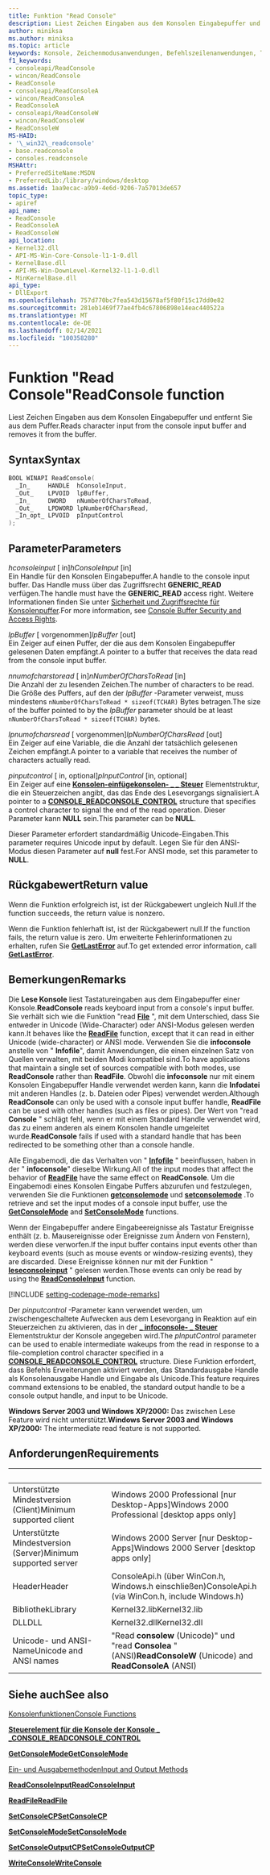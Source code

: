 ```yaml
---
title: Funktion "Read Console"
description: Liest Zeichen Eingaben aus dem Konsolen Eingabepuffer und entfernt Sie aus dem Puffer.
author: miniksa
ms.author: miniksa
ms.topic: article
keywords: Konsole, Zeichenmodusanwendungen, Befehlszeilenanwendungen, Terminalanwendungen, Konsolen-API
f1_keywords:
- consoleapi/ReadConsole
- wincon/ReadConsole
- ReadConsole
- consoleapi/ReadConsoleA
- wincon/ReadConsoleA
- ReadConsoleA
- consoleapi/ReadConsoleW
- wincon/ReadConsoleW
- ReadConsoleW
MS-HAID:
- '\_win32\_readconsole'
- base.readconsole
- consoles.readconsole
MSHAttr:
- PreferredSiteName:MSDN
- PreferredLib:/library/windows/desktop
ms.assetid: 1aa9ecac-a9b9-4e6d-9206-7a57013de657
topic_type:
- apiref
api_name:
- ReadConsole
- ReadConsoleA
- ReadConsoleW
api_location:
- Kernel32.dll
- API-MS-Win-Core-Console-l1-1-0.dll
- KernelBase.dll
- API-MS-Win-DownLevel-Kernel32-l1-1-0.dll
- MinKernelBase.dll
api_type:
- DllExport
ms.openlocfilehash: 757d770bc7fea543d15678af5f80f15c17dd0e82
ms.sourcegitcommit: 281eb1469f77ae4fb4c67806898e14eac440522a
ms.translationtype: MT
ms.contentlocale: de-DE
ms.lasthandoff: 02/14/2021
ms.locfileid: "100358280"
---
```

# <a name="readconsole-function"></a><span data-ttu-id="d750f-104">Funktion "Read Console"</span><span class="sxs-lookup"><span data-stu-id="d750f-104">ReadConsole function</span></span>

<span data-ttu-id="d750f-105">Liest Zeichen Eingaben aus dem Konsolen Eingabepuffer und entfernt Sie aus dem Puffer.</span><span class="sxs-lookup"><span data-stu-id="d750f-105">Reads character input from the console input buffer and removes it from the buffer.</span></span>

## <a name="syntax"></a><span data-ttu-id="d750f-106">Syntax</span><span class="sxs-lookup"><span data-stu-id="d750f-106">Syntax</span></span>

```C
BOOL WINAPI ReadConsole(
  _In_     HANDLE  hConsoleInput,
  _Out_    LPVOID  lpBuffer,
  _In_     DWORD   nNumberOfCharsToRead,
  _Out_    LPDWORD lpNumberOfCharsRead,
  _In_opt_ LPVOID  pInputControl
);
```

## <a name="parameters"></a><span data-ttu-id="d750f-107">Parameter</span><span class="sxs-lookup"><span data-stu-id="d750f-107">Parameters</span></span>

<span data-ttu-id="d750f-108">*hconsoleinput* \[ in\]</span><span class="sxs-lookup"><span data-stu-id="d750f-108">*hConsoleInput* \[in\]</span></span>  
<span data-ttu-id="d750f-109">Ein Handle für den Konsolen Eingabepuffer.</span><span class="sxs-lookup"><span data-stu-id="d750f-109">A handle to the console input buffer.</span></span> <span data-ttu-id="d750f-110">Das Handle muss über das Zugriffsrecht **GENERIC\_READ** verfügen.</span><span class="sxs-lookup"><span data-stu-id="d750f-110">The handle must have the **GENERIC\_READ** access right.</span></span> <span data-ttu-id="d750f-111">Weitere Informationen finden Sie unter [Sicherheit und Zugriffsrechte für Konsolenpuffer](console-buffer-security-and-access-rights.md).</span><span class="sxs-lookup"><span data-stu-id="d750f-111">For more information, see [Console Buffer Security and Access Rights](console-buffer-security-and-access-rights.md).</span></span>

<span data-ttu-id="d750f-112">*lpBuffer* \[ vorgenommen\]</span><span class="sxs-lookup"><span data-stu-id="d750f-112">*lpBuffer* \[out\]</span></span>  
<span data-ttu-id="d750f-113">Ein Zeiger auf einen Puffer, der die aus dem Konsolen Eingabepuffer gelesenen Daten empfängt.</span><span class="sxs-lookup"><span data-stu-id="d750f-113">A pointer to a buffer that receives the data read from the console input buffer.</span></span>

<span data-ttu-id="d750f-114">*nnumofcharstoread* \[ in\]</span><span class="sxs-lookup"><span data-stu-id="d750f-114">*nNumberOfCharsToRead* \[in\]</span></span>  
<span data-ttu-id="d750f-115">Die Anzahl der zu lesenden Zeichen.</span><span class="sxs-lookup"><span data-stu-id="d750f-115">The number of characters to be read.</span></span> <span data-ttu-id="d750f-116">Die Größe des Puffers, auf den der *lpBuffer* -Parameter verweist, muss mindestens `nNumberOfCharsToRead * sizeof(TCHAR)` Bytes betragen.</span><span class="sxs-lookup"><span data-stu-id="d750f-116">The size of the buffer pointed to by the *lpBuffer* parameter should be at least `nNumberOfCharsToRead * sizeof(TCHAR)` bytes.</span></span>

<span data-ttu-id="d750f-117">*lpnumofcharsread* \[ vorgenommen\]</span><span class="sxs-lookup"><span data-stu-id="d750f-117">*lpNumberOfCharsRead* \[out\]</span></span>  
<span data-ttu-id="d750f-118">Ein Zeiger auf eine Variable, die die Anzahl der tatsächlich gelesenen Zeichen empfängt.</span><span class="sxs-lookup"><span data-stu-id="d750f-118">A pointer to a variable that receives the number of characters actually read.</span></span>

<span data-ttu-id="d750f-119">*pinputcontrol* \[ in, optional\]</span><span class="sxs-lookup"><span data-stu-id="d750f-119">*pInputControl* \[in, optional\]</span></span>  
<span data-ttu-id="d750f-120">Ein Zeiger auf eine [**Konsolen-einfügekonsolen- \_ \_ Steuer**](console-readconsole-control.md) Elementstruktur, die ein Steuerzeichen angibt, das das Ende des Lesevorgangs signalisiert.</span><span class="sxs-lookup"><span data-stu-id="d750f-120">A pointer to a [**CONSOLE\_READCONSOLE\_CONTROL**](console-readconsole-control.md) structure that specifies a control character to signal the end of the read operation.</span></span> <span data-ttu-id="d750f-121">Dieser Parameter kann **NULL** sein.</span><span class="sxs-lookup"><span data-stu-id="d750f-121">This parameter can be **NULL**.</span></span>

<span data-ttu-id="d750f-122">Dieser Parameter erfordert standardmäßig Unicode-Eingaben.</span><span class="sxs-lookup"><span data-stu-id="d750f-122">This parameter requires Unicode input by default.</span></span> <span data-ttu-id="d750f-123">Legen Sie für den ANSI-Modus diesen Parameter auf **null** fest.</span><span class="sxs-lookup"><span data-stu-id="d750f-123">For ANSI mode, set this parameter to **NULL**.</span></span>

## <a name="return-value"></a><span data-ttu-id="d750f-124">Rückgabewert</span><span class="sxs-lookup"><span data-stu-id="d750f-124">Return value</span></span>

<span data-ttu-id="d750f-125">Wenn die Funktion erfolgreich ist, ist der Rückgabewert ungleich Null.</span><span class="sxs-lookup"><span data-stu-id="d750f-125">If the function succeeds, the return value is nonzero.</span></span>

<span data-ttu-id="d750f-126">Wenn die Funktion fehlerhaft ist, ist der Rückgabewert null.</span><span class="sxs-lookup"><span data-stu-id="d750f-126">If the function fails, the return value is zero.</span></span> <span data-ttu-id="d750f-127">Um erweiterte Fehlerinformationen zu erhalten, rufen Sie [**GetLastError**](/windows/win32/api/errhandlingapi/nf-errhandlingapi-getlasterror) auf.</span><span class="sxs-lookup"><span data-stu-id="d750f-127">To get extended error information, call [**GetLastError**](/windows/win32/api/errhandlingapi/nf-errhandlingapi-getlasterror).</span></span>

## <a name="remarks"></a><span data-ttu-id="d750f-128">Bemerkungen</span><span class="sxs-lookup"><span data-stu-id="d750f-128">Remarks</span></span>

<span data-ttu-id="d750f-129">Die **Lese Konsole** liest Tastatureingaben aus dem Eingabepuffer einer Konsole.</span><span class="sxs-lookup"><span data-stu-id="d750f-129">**ReadConsole** reads keyboard input from a console's input buffer.</span></span> <span data-ttu-id="d750f-130">Sie verhält sich wie die Funktion "read [**File**](/windows/win32/api/fileapi/nf-fileapi-readfile) ", mit dem Unterschied, dass Sie entweder in Unicode (Wide-Character) oder ANSI-Modus gelesen werden kann.</span><span class="sxs-lookup"><span data-stu-id="d750f-130">It behaves like the [**ReadFile**](/windows/win32/api/fileapi/nf-fileapi-readfile) function, except that it can read in either Unicode (wide-character) or ANSI mode.</span></span> <span data-ttu-id="d750f-131">Verwenden Sie die **infoconsole** anstelle von " **Infofile**", damit Anwendungen, die einen einzelnen Satz von Quellen verwalten, mit beiden Modi kompatibel sind.</span><span class="sxs-lookup"><span data-stu-id="d750f-131">To have applications that maintain a single set of sources compatible with both modes, use **ReadConsole** rather than **ReadFile**.</span></span> <span data-ttu-id="d750f-132">Obwohl die **infoconsole** nur mit einem Konsolen Eingabepuffer Handle verwendet werden kann, kann die **Infodatei** mit anderen Handles (z. b. Dateien oder Pipes) verwendet werden.</span><span class="sxs-lookup"><span data-stu-id="d750f-132">Although **ReadConsole** can only be used with a console input buffer handle, **ReadFile** can be used with other handles (such as files or pipes).</span></span> <span data-ttu-id="d750f-133">Der Wert von "read **Console** " schlägt fehl, wenn er mit einem Standard Handle verwendet wird, das zu einem anderen als einem Konsolen handle umgeleitet wurde.</span><span class="sxs-lookup"><span data-stu-id="d750f-133">**ReadConsole** fails if used with a standard handle that has been redirected to be something other than a console handle.</span></span>

<span data-ttu-id="d750f-134">Alle Eingabemodi, die das Verhalten von " [**Infofile**](/windows/win32/api/fileapi/nf-fileapi-readfile) " beeinflussen, haben in der " **infoconsole**" dieselbe Wirkung.</span><span class="sxs-lookup"><span data-stu-id="d750f-134">All of the input modes that affect the behavior of [**ReadFile**](/windows/win32/api/fileapi/nf-fileapi-readfile) have the same effect on **ReadConsole**.</span></span> <span data-ttu-id="d750f-135">Um die Eingabemodi eines Konsolen Eingabe Puffers abzurufen und festzulegen, verwenden Sie die Funktionen [**getconsolemode**](getconsolemode.md) und [**setconsolemode**](setconsolemode.md) .</span><span class="sxs-lookup"><span data-stu-id="d750f-135">To retrieve and set the input modes of a console input buffer, use the [**GetConsoleMode**](getconsolemode.md) and [**SetConsoleMode**](setconsolemode.md) functions.</span></span>

<span data-ttu-id="d750f-136">Wenn der Eingabepuffer andere Eingabeereignisse als Tastatur Ereignisse enthält (z. b. Mausereignisse oder Ereignisse zum Ändern von Fenstern), werden diese verworfen.</span><span class="sxs-lookup"><span data-stu-id="d750f-136">If the input buffer contains input events other than keyboard events (such as mouse events or window-resizing events), they are discarded.</span></span> <span data-ttu-id="d750f-137">Diese Ereignisse können nur mit der Funktion " [**leseconsoleinput**](readconsoleinput.md) " gelesen werden.</span><span class="sxs-lookup"><span data-stu-id="d750f-137">Those events can only be read by using the [**ReadConsoleInput**](readconsoleinput.md) function.</span></span>

[!INCLUDE [setting-codepage-mode-remarks](./includes/setting-codepage-mode-remarks.md)]

<span data-ttu-id="d750f-138">Der *pinputcontrol* -Parameter kann verwendet werden, um zwischengeschaltete Aufwecken aus dem Lesevorgang in Reaktion auf ein Steuerzeichen zu aktivieren, das in der [**\_ infoconsole- \_ Steuer**](console-readconsole-control.md) Elementstruktur der Konsole angegeben wird.</span><span class="sxs-lookup"><span data-stu-id="d750f-138">The *pInputControl* parameter can be used to enable intermediate wakeups from the read in response to a file-completion control character specified in a [**CONSOLE\_READCONSOLE\_CONTROL**](console-readconsole-control.md) structure.</span></span> <span data-ttu-id="d750f-139">Diese Funktion erfordert, dass Befehls Erweiterungen aktiviert werden, das Standardausgabe Handle als Konsolenausgabe Handle und Eingabe als Unicode.</span><span class="sxs-lookup"><span data-stu-id="d750f-139">This feature requires command extensions to be enabled, the standard output handle to be a console output handle, and input to be Unicode.</span></span>

<span data-ttu-id="d750f-140">**Windows Server 2003 und Windows XP/2000:** Das zwischen Lese Feature wird nicht unterstützt.</span><span class="sxs-lookup"><span data-stu-id="d750f-140">**Windows Server 2003 and Windows XP/2000:** The intermediate read feature is not supported.</span></span>

## <a name="requirements"></a><span data-ttu-id="d750f-141">Anforderungen</span><span class="sxs-lookup"><span data-stu-id="d750f-141">Requirements</span></span>

| &nbsp; | &nbsp; |
|-|-|
| <span data-ttu-id="d750f-142">Unterstützte Mindestversion (Client)</span><span class="sxs-lookup"><span data-stu-id="d750f-142">Minimum supported client</span></span> | <span data-ttu-id="d750f-143">Windows 2000 Professional \[nur Desktop-Apps\]</span><span class="sxs-lookup"><span data-stu-id="d750f-143">Windows 2000 Professional \[desktop apps only\]</span></span> |
| <span data-ttu-id="d750f-144">Unterstützte Mindestversion (Server)</span><span class="sxs-lookup"><span data-stu-id="d750f-144">Minimum supported server</span></span> | <span data-ttu-id="d750f-145">Windows 2000 Server \[nur Desktop-Apps\]</span><span class="sxs-lookup"><span data-stu-id="d750f-145">Windows 2000 Server \[desktop apps only\]</span></span> |
| <span data-ttu-id="d750f-146">Header</span><span class="sxs-lookup"><span data-stu-id="d750f-146">Header</span></span> | <span data-ttu-id="d750f-147">ConsoleApi.h (über WinCon.h, Windows.h einschließen)</span><span class="sxs-lookup"><span data-stu-id="d750f-147">ConsoleApi.h (via WinCon.h, include Windows.h)</span></span> |
| <span data-ttu-id="d750f-148">Bibliothek</span><span class="sxs-lookup"><span data-stu-id="d750f-148">Library</span></span> | <span data-ttu-id="d750f-149">Kernel32.lib</span><span class="sxs-lookup"><span data-stu-id="d750f-149">Kernel32.lib</span></span> |
| <span data-ttu-id="d750f-150">DLL</span><span class="sxs-lookup"><span data-stu-id="d750f-150">DLL</span></span> | <span data-ttu-id="d750f-151">Kernel32.dll</span><span class="sxs-lookup"><span data-stu-id="d750f-151">Kernel32.dll</span></span> |
| <span data-ttu-id="d750f-152">Unicode- und ANSI-Name</span><span class="sxs-lookup"><span data-stu-id="d750f-152">Unicode and ANSI names</span></span> | <span data-ttu-id="d750f-153">"Read **consolew** (Unicode)" und "read **Consolea** " (ANSI)</span><span class="sxs-lookup"><span data-stu-id="d750f-153">**ReadConsoleW** (Unicode) and **ReadConsoleA** (ANSI)</span></span> |

## <a name="see-also"></a><span data-ttu-id="d750f-154">Siehe auch</span><span class="sxs-lookup"><span data-stu-id="d750f-154">See also</span></span>

[<span data-ttu-id="d750f-155">Konsolenfunktionen</span><span class="sxs-lookup"><span data-stu-id="d750f-155">Console Functions</span></span>](console-functions.md)

[<span data-ttu-id="d750f-156">**Steuerelement für die Konsole der Konsole \_ \_**</span><span class="sxs-lookup"><span data-stu-id="d750f-156">**CONSOLE\_READCONSOLE\_CONTROL**</span></span>](console-readconsole-control.md)

[<span data-ttu-id="d750f-157">**GetConsoleMode**</span><span class="sxs-lookup"><span data-stu-id="d750f-157">**GetConsoleMode**</span></span>](getconsolemode.md)

[<span data-ttu-id="d750f-158">Ein- und Ausgabemethoden</span><span class="sxs-lookup"><span data-stu-id="d750f-158">Input and Output Methods</span></span>](input-and-output-methods.md)

[<span data-ttu-id="d750f-159">**ReadConsoleInput**</span><span class="sxs-lookup"><span data-stu-id="d750f-159">**ReadConsoleInput**</span></span>](readconsoleinput.md)

[<span data-ttu-id="d750f-160">**ReadFile**</span><span class="sxs-lookup"><span data-stu-id="d750f-160">**ReadFile**</span></span>](/windows/win32/api/fileapi/nf-fileapi-readfile)

[<span data-ttu-id="d750f-161">**SetConsoleCP**</span><span class="sxs-lookup"><span data-stu-id="d750f-161">**SetConsoleCP**</span></span>](setconsolecp.md)

[<span data-ttu-id="d750f-162">**SetConsoleMode**</span><span class="sxs-lookup"><span data-stu-id="d750f-162">**SetConsoleMode**</span></span>](setconsolemode.md)

[<span data-ttu-id="d750f-163">**SetConsoleOutputCP**</span><span class="sxs-lookup"><span data-stu-id="d750f-163">**SetConsoleOutputCP**</span></span>](setconsoleoutputcp.md)

[<span data-ttu-id="d750f-164">**WriteConsole**</span><span class="sxs-lookup"><span data-stu-id="d750f-164">**WriteConsole**</span></span>](writeconsole.md)